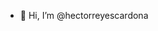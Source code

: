 - 👋 Hi, I’m @hectorreyescardona


<!---
hectorreyescardona/hectorreyescardona is a ✨ special ✨ repository because its `README.md` (this file) appears on your GitHub profile.
You can click the Preview link to take a look at your changes.
--->
